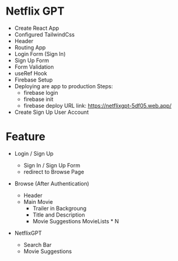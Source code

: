 # Netflix GPT

- Create React App
- Configured TailwindCss
- Header
- Routing App
- Login Form (Sign In)
- Sign Up Form
- Form Validation
- useRef Hook
- Firebase Setup
- Deploying are app to production
  Steps:
  - firebase login
  - firebase init
  - firebase deploy
    URL link: https://netflixgpt-5df05.web.app/
- Create Sign Up User Account

# Feature

- Login / Sign Up

  - Sign In / Sign Up Form
  - redirect to Browse Page

- Browse (After Authentication)

  - Header
  - Main Movie
    - Trailer in Backgroung
    - Title and Description
    - Movie Suggestions
      MovieLists \* N

- NetflixGPT
  - Search Bar
  - Movie Suggestions

